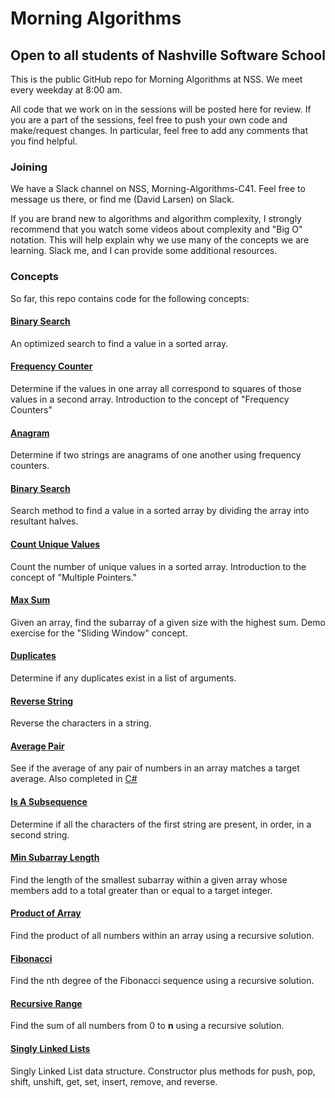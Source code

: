 # Morning Algorithms
## Open to all students of Nashville Software School

This is the public GitHub repo for Morning Algorithms at NSS. We meet every weekday at 8:00 am.

All code that we work on in the sessions will be posted here for review. If you are a part of the sessions, feel free to push your own
code and make/request changes. In particular, feel free to add any comments that you find helpful.

### Joining
We have a Slack channel on NSS, Morning-Algorithms-C41. Feel free to message us there, or find me (David Larsen) on Slack.

If you are brand new to algorithms and algorithm complexity, I strongly recommend that you watch some videos about complexity and "Big O" notation.
This will help explain why we use many of the concepts we are learning. Slack me, and I can provide some additional resources.

### Concepts

So far, this repo contains code for the following concepts:

#### [Binary Search](https://github.com/dLars99/Morning-Algorithms/blob/master/binary-search/binarySearch.js)
An optimized search to find a value in a sorted array.
#### [Frequency Counter](https://github.com/dLars99/Morning-Algorithms/blob/master/frequencyCounter/frequencyCounter.js)
Determine if the values in one array all correspond to squares of those values in a second array. Introduction to the concept
of "Frequency Counters"
#### [Anagram](https://github.com/dLars99/Morning-Algorithms/tree/master/anagram/anagram.js)
Determine if two strings are anagrams of one another using frequency counters.
#### [Binary Search](https://github.com/dLars99/Morning-Algorithms/tree/master/binary-search/binarySearch.js)
Search method to find a value in a sorted array by dividing the array into resultant halves.
#### [Count Unique Values](https://github.com/dLars99/Morning-Algorithms/tree/master/countUniqueValues/countUniqueValues.js)
Count the number of unique values in a sorted array. Introduction to the concept of "Multiple Pointers."
#### [Max Sum](https://github.com/dLars99/Morning-Algorithms/tree/master/maxSum-slidingWindow/maxSum.js)
Given an array, find the subarray of a given size with the highest sum. Demo exercise for the "Sliding Window" concept.
#### [Duplicates](https://github.com/dLars99/Morning-Algorithms/tree/master/duplicates/duplicates.js)
Determine if any duplicates exist in a list of arguments.
#### [Reverse String](https://github.com/dLars99/Morning-Algorithms/tree/master/reverseString/reverseString.js)
Reverse the characters in a string.
#### [Average Pair](https://github.com/dLars99/Morning-Algorithms/tree/master/averagePair/averagePair.js)
See if the average of any pair of numbers in an array matches a target average.
Also completed in [C#](https://github.com/dLars99/Morning-Algorithms/tree/master/csharp/averagepair)
#### [Is A Subsequence](https://github.com/dLars99/Morning-Algorithms/tree/master/isSubsequence/isSubsequence.js)
Determine if all the characters of the first string are present, in order, in a second string.
#### [Min Subarray Length](https://github.com/dLars99/Morning-Algorithms/tree/master/minSubArrayLen/minSubArrayLen.js)
Find the length of the smallest subarray within a given array whose members add to a total greater than or equal to a target integer.
#### [Product of Array](https://github.com/dLars99/Morning-Algorithms/tree/master/productOfArray/productOfArray.js)
Find the product of all numbers within an array using a recursive solution.
#### [Fibonacci](https://github.com/dLars99/Morning-Algorithms/tree/master/fib/fib.js)
Find the nth degree of the Fibonacci sequence using a recursive solution.
#### [Recursive Range](https://github.com/dLars99/Morning-Algorithms/tree/master/recursiveRange/recursiveRange.js)
Find the sum of all numbers from 0 to __n__ using a recursive solution.
#### [Singly Linked Lists](https://github.com/dLars99/Morning-Algorithms/tree/master/linked-list/linked-list.js)
Singly Linked List data structure. Constructor plus methods for push, pop, shift, unshift, get, set, insert, remove, and reverse.
